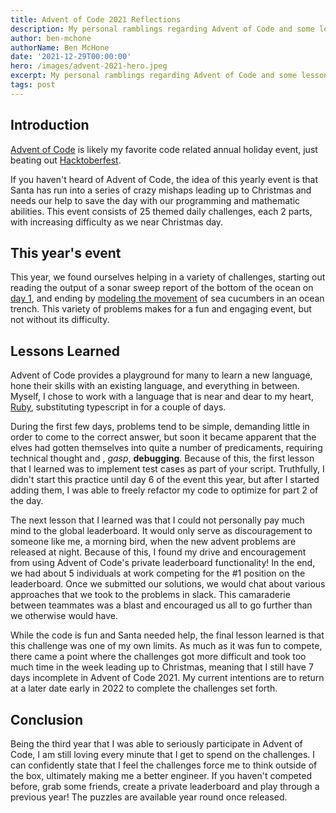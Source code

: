 ```yaml
---
title: Advent of Code 2021 Reflections
description: My personal ramblings regarding Advent of Code and some lessons learned along the way.
author: ben-mchone
authorName: Ben McHone
date: '2021-12-29T00:00:00'
hero: /images/advent-2021-hero.jpeg
excerpt: My personal ramblings regarding Advent of Code and some lessons learned along the way.
tags: post
---
```


## Introduction

[Advent of Code](https://adventofcode.com/2021) is likely my favorite code related annual holiday event, just beating out [Hacktoberfest](https://hacktoberfest.digitalocean.com/). 

If you haven't heard of Advent of Code, the idea of this yearly event is that Santa has run into a series of crazy mishaps leading up to Christmas and needs our help to save the day with our programming and mathematic abilities. This event consists of 25 themed daily challenges, each 2 parts, with increasing difficulty as we near Christmas day.

## This year's event

This year, we found ourselves helping in a variety of challenges, starting out reading the output of a sonar sweep report of the bottom of the ocean on [day 1](https://adventofcode.com/2021/day/1), and ending by [modeling the movement](https://adventofcode.com/2021/day/25) of sea cucumbers in an ocean trench. This variety of problems makes for a fun and engaging event, but not without its difficulty. 

## Lessons Learned

Advent of Code provides a playground for many to learn a new language, hone their skills with an existing language, and everything in between. Myself, I chose to work with a language that is near and dear to my heart, [Ruby](https://www.ruby-lang.org), substituting typescript in for a couple of days. 

During the first few days, problems tend to be simple, demanding little in order to come to the correct answer, but soon it became apparent that the elves had gotten themselves into quite a number of predicaments, requiring technical thought and , _gasp_, **debugging**. Because of this, the first lesson that I learned was to implement test cases as part of your script. Truthfully, I didn't start this practice until day 6 of the event this year, but after I started adding them, I was able to freely refactor my code to optimize for part 2 of the day.

The next lesson that I learned was that I could not personally pay much mind to the global leaderboard. It would only serve as discouragement to someone like me, a morning bird, when the new advent problems are released at night. Because of this, I found my drive and encouragement from using Advent of Code's private leaderboard functionality! In the end, we had about 5 individuals at work competing for the #1 position on the leaderboard. Once we submitted our solutions, we would chat about various approaches that we took to the problems in slack. This camaraderie between teammates was a blast and encouraged us all to go further than we otherwise would have.

While the code is fun and Santa needed help, the final lesson learned is that this challenge was one of my own limits. As much as it was fun to compete, there came a point where the challenges got more difficult and took too much time in the week leading up to Christmas, meaning that I still have 7 days incomplete in Advent of Code 2021. My current intentions are to return at a later date early in 2022 to complete the challenges set forth. 

## Conclusion

Being the third year that I was able to seriously participate in Advent of Code, I am still loving every minute that I get to spend on the challenges. I can confidently state that I feel the challenges force me to think outside of the box, ultimately making me a better engineer. If you haven't competed before, grab some friends, create a private leaderboard and play through a previous year! The puzzles are available year round once released. 
